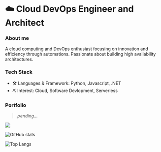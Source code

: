# ☁️  Cloud DevOps Engineer and Architect

### About me

A cloud computing and DevOps enthusiast focusing on innovation and efficiency through automations. Passionate about building high availability architectures.

### Tech Stack

- 🛠 Languages & Framework: Python, Javascript, .NET
- ⛏ Interest: Cloud, Software Devlopment, Serverless


### Portfolio

> *pending...*


![](https://visitor-badge.laobi.icu/badge?page_id=guillecosme.guillecosme)

![GitHub stats](https://github-readme-stats.vercel.app/api?username=guillecosme&show_icons=true&theme=tokyonight)

![Top Langs](https://github-readme-stats.vercel.app/api/top-langs/?username=guillecosme&theme=tokyonight)
